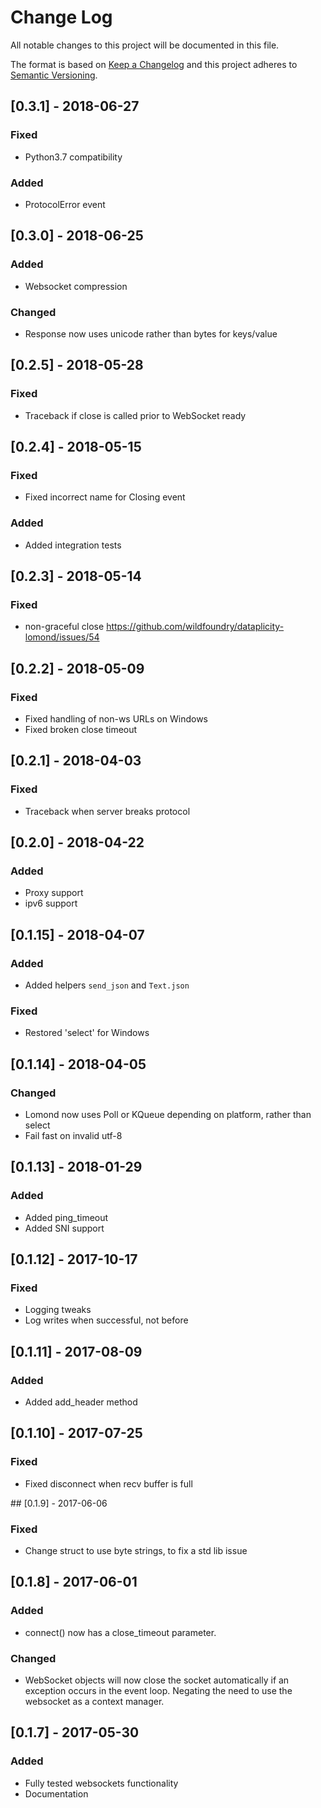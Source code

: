 # Change Log
All notable changes to this project will be documented in this file.

The format is based on [Keep a Changelog](http://keepachangelog.com/)
and this project adheres to [Semantic Versioning](http://semver.org/).

## [0.3.1] - 2018-06-27

### Fixed

- Python3.7 compatibility

### Added

- ProtocolError event

## [0.3.0] - 2018-06-25

### Added

- Websocket compression

### Changed

- Response now uses unicode rather than bytes for keys/value

## [0.2.5] - 2018-05-28

### Fixed

- Traceback if close is called prior to WebSocket ready

## [0.2.4] - 2018-05-15

### Fixed

- Fixed incorrect name for Closing event

### Added

- Added integration tests

## [0.2.3] - 2018-05-14

### Fixed

- non-graceful close https://github.com/wildfoundry/dataplicity-lomond/issues/54

## [0.2.2] - 2018-05-09

### Fixed

- Fixed handling of non-ws URLs on Windows
- Fixed broken close timeout

## [0.2.1] - 2018-04-03

### Fixed
- Traceback when server breaks protocol

## [0.2.0] - 2018-04-22

### Added
- Proxy support
- ipv6 support

## [0.1.15] - 2018-04-07

### Added
- Added helpers `send_json` and `Text.json`

### Fixed
- Restored 'select' for Windows

## [0.1.14] - 2018-04-05

### Changed
- Lomond now uses Poll or KQueue depending on platform, rather than select
- Fail fast on invalid utf-8

## [0.1.13] - 2018-01-29

### Added
- Added ping_timeout
- Added SNI support

## [0.1.12] - 2017-10-17

### Fixed
- Logging tweaks
- Log writes when successful, not before

## [0.1.11] - 2017-08-09

### Added
- Added add_header method

## [0.1.10] - 2017-07-25

### Fixed
- Fixed disconnect when recv buffer is full

## [0.1.9] - 2017-06-06

### Fixed
- Change struct to use byte strings, to fix a std lib issue

## [0.1.8] - 2017-06-01

### Added
- connect() now has a close_timeout parameter.

### Changed
- WebSocket objects will now close the socket automatically if an
    exception occurs in the event loop. Negating the need to use the
    websocket as a context manager.

## [0.1.7] - 2017-05-30

### Added
- Fully tested websockets functionality
- Documentation
